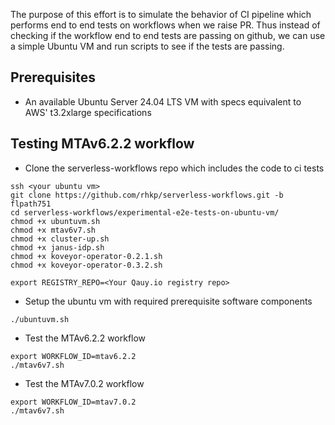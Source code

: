 The purpose of this effort is to simulate the behavior of CI pipeline which performs end to end tests on workflows when we raise PR. Thus instead of checking if the workflow end to end tests are passing on github, we can use a simple Ubuntu VM and run scripts to see if the tests are passing.

## Prerequisites
- An available Ubuntu Server 24.04 LTS VM with specs equivalent to AWS' t3.2xlarge specifications

## Testing MTAv6.2.2 workflow
- Clone the serverless-workflows repo which includes the code to ci tests
```shell
ssh <your ubuntu vm>
git clone https://github.com/rhkp/serverless-workflows.git -b flpath751
cd serverless-workflows/experimental-e2e-tests-on-ubuntu-vm/
chmod +x ubuntuvm.sh
chmod +x mtav6v7.sh
chmod +x cluster-up.sh
chmod +x janus-idp.sh
chmod +x koveyor-operator-0.2.1.sh
chmod +x koveyor-operator-0.3.2.sh

export REGISTRY_REPO=<Your Qauy.io registry repo>
```

- Setup the ubuntu vm with required prerequisite software components
```shell
./ubuntuvm.sh
```

- Test the MTAv6.2.2 workflow
```shell
export WORKFLOW_ID=mtav6.2.2
./mtav6v7.sh
```

- Test the MTAv7.0.2 workflow
```shell
export WORKFLOW_ID=mtav7.0.2
./mtav6v7.sh
```